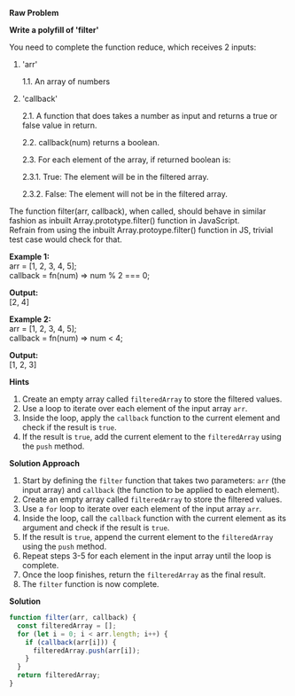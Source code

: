 **Raw Problem**

**Write a polyfill of 'filter'**

You need to complete the function reduce, which receives 2 inputs:

1. 'arr'

   1.1. An array of numbers

2. 'callback'

   2.1. A function that does takes a number as input and returns a true or false value in return.

   2.2. callback(num) returns a boolean.

   2.3. For each element of the array, if returned boolean is:

   2.3.1. True: The element will be in the filtered array.

   2.3.2. False: The element will not be in the filtered array.

The function filter(arr, callback), when called, should behave in similar fashion as inbuilt Array.prototype.filter() function in JavaScript.  
Refrain from using the inbuilt Array.protoype.filter() function in JS, trivial test case would check for that.

**Example 1:**  
arr = [1, 2, 3, 4, 5];  
callback = fn(num) => num % 2 === 0;

**Output:**  
[2, 4]

**Example 2:**  
arr = [1, 2, 3, 4, 5];  
callback = fn(num) => num < 4;

**Output:**  
[1, 2, 3]

**Hints**

1. Create an empty array called `filteredArray` to store the filtered values.
2. Use a loop to iterate over each element of the input array `arr`.
3. Inside the loop, apply the `callback` function to the current element and check if the result is `true`.
4. If the result is `true`, add the current element to the `filteredArray` using the `push` method.

**Solution Approach**

1. Start by defining the `filter` function that takes two parameters: `arr` (the input array) and `callback` (the function to be applied to each element).
2. Create an empty array called `filteredArray` to store the filtered values.
3. Use a `for` loop to iterate over each element of the input array `arr`.
4. Inside the loop, call the `callback` function with the current element as its argument and check if the result is `true`.
5. If the result is `true`, append the current element to the `filteredArray` using the `push` method.
6. Repeat steps 3-5 for each element in the input array until the loop is complete.
7. Once the loop finishes, return the `filteredArray` as the final result.
8. The `filter` function is now complete.

**Solution**

```javascript
function filter(arr, callback) {
  const filteredArray = [];
  for (let i = 0; i < arr.length; i++) {
    if (callback(arr[i])) {
      filteredArray.push(arr[i]);
    }
  }
  return filteredArray;
}
```
